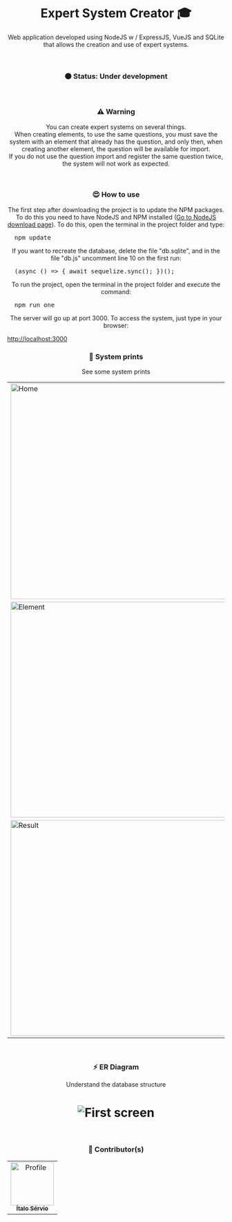 <h1 align="center">Expert System Creator 🎓</h1>

<p align="center">
Web application developed using NodeJS w / ExpressJS, VueJS and SQLite that allows the creation and use of expert systems.
</p>

<br />

<h3 align="center">🟠 Status: Under development</h3>

<br />

<h3 align="center">⚠ Warning</h3>
<p align="center">You can create expert systems on several things. <br />
When creating elements, to use the same questions, you must save the system with an element that already has the question, and only then, when creating another element, the question will be available for import. <br />
If you do not use the question import and register the same question twice, the system will not work as expected.</p>

<br />

<h3 align="center">😍 How to use</h3>
<p align="center">The first step after downloading the project is to update the NPM packages. To do this you need to have NodeJS and NPM installed (<a href="https://nodejs.org/en/">Go to NodeJS download page</a>). To do this, open the terminal in the project folder and type:</p>
<pre>
  npm update
</pre>
<p align="center">If you want to recreate the database, delete the file "db.sqlite", and in the file "db.js" uncomment line 10 on the first run:</p>
<pre>
  (async () => { await sequelize.sync(); })();
</pre>
<p align="center">To run the project, open the terminal in the project folder and execute the command:</p>
<pre>
  npm run one
</pre>
<p align="center">The server will go up at port 3000. To access the system, just type in your browser:</p> <a href="http://localhost:3000">http://localhost:3000</a>

<br />

<h3 align="center">📸 System prints</h3>
<p align="center">See some system prints</p>
<table>
	<tr>
		<td><img src="https://i.imgur.com/Mj26Prb.png" height="500px" width="500px" alt="Home"></td>
		<td><img src="https://i.imgur.com/e0L7iAB.png" height="500px" width="500px" alt="Manage"></td>
	</tr>
	<tr>
		<td><img src="https://i.imgur.com/mwxyN0q.png" height="500px" width="500px" alt="Element"></td>
		<td><img src="https://i.imgur.com/HA3gOnX.png" height="500px" width="500px" alt="Running"></td>
	</tr>
	<tr>	
		<td><img src="https://i.imgur.com/RdFG0bF.png" height="500px" width="500px" alt="Result"></td>
		<td><img src="https://i.imgur.com/nDEzjQt.png" height="500px" width="500px" alt="Import"></td>
	</tr>
</table>

<br />

<h3 align="center">⚡ ER Diagram</h3>
<p align="center">Understand the database structure</p>
<h1 align="center">
  <img alt="First screen" src="https://i.imgur.com/itRLazf.png" />
</h1>

<br />

<h3 align="center">🎨 Contributor(s)</h4>
<table align="center">
  <tr>
    <td align="center">
      <a href="https://github.com/ItaloServio">
        <img src="https://avatars1.githubusercontent.com/u/60075865?s=460&u=407042a6a58218d29495ca19dda1bef5ca4540c3&v=4" width="100px;" alt="Profile"/>
        <br />
        <sub>
          <b>Ítalo Sérvio</b>
        </sub>
      </a>
  </tr>  
</table>
